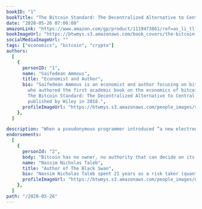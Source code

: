 ```yaml
---
bookID: "1"
bookTitle: "The Bitcoin Standard: The Decentralized Alternative to Central Banking"
date: "2020-05-26 07:00:00"
amazonLink: "https://www.amazon.com/gp/product/1119473861/ref=as_li_tl?ie=UTF8&camp=1789&creative=9325&creativeASIN=1119473861&linkCode=as2&tag=btmysmarter-20&linkId=ac7311c961773a49958df5073a63bc32"
bookImageUrl: "https://btwmys.s3.amazonaws.com/book_covers/the-bitcoin-standard.png"
socialMediaImageUrl: ""
tags: ["economics", "bitcoin", "crypto"]
authors:
  [
    {
      personID: "1",
      name: "Saifedean Ammous",
      title: "Economist and Author",
      bio: "Saifedean Ammous is an economist and author focusing on bitcoin,
        who authored the first academic book on the economics of bitcoin,
        The Bitcoin Standard: The Decentralized Alternative to Central Banking,
        published by Wiley in 2018.",
      profileImageUrl: "https://btwmys.s3.amazonaws.com/people_images/saifedean-ammous.png",
    },
  ]

description: "When a pseudonymous programmer introduced “a new electronic cash system that’s fully peer-to-peer, with no trusted third party” to a small online mailing list in 2008, very few paid attention. Ten years later, and against all odds, this upstart autonomous decentralized software offers an unstoppable and globally-accessible hard money alternative to modern central banks. The Bitcoin Standard analyzes the historical context to the rise of Bitcoin, the economic properties that have allowed it to grow quickly, and its likely economic, political, and social implications."
endorsements:
  [
    {
      personId: "2",
      body: "Bitcoin has no owner, no authority that can decide on its fate. It is owned by the crowd, its users. And it now has a track record of several years, enough for it to be an animal in its own right. Its mere existence is an insurance policy that will remind governments that the last object the establishment could control, namely, the currency, is no longer their monopoly. This gives us, the crowd, an insurance policy against an Orwellian future.",
      name: "Nassim Nicholas Taleb",
	  title: "Author of The Black Swan",
	  bio: "Nassim Nicholas Taleb spent 21 years as a risk taker (quantitative  trader) before becoming a researcher in philosophical, mathematical and (mostly) practical problems with probability. Taleb is the author of a multivolume essay, the Incerto (The Black Swan, Fooled by Randomness, Antifragile, and Skin in the Game) covering broad facets of uncertainty. It has been published  into 41 languages.In addition to his trader life, Taleb has also written, as a backup of the Incerto, more than 70 scholarly papers in mathematical statistics, quantitative finance, statistical physics, philosophy, ethics, economics, & international affairs, around the notion of risk and probability  (grouped in the Technical Incerto ).  Taleb is currently Distinguished Professor of Risk Engineering at NYU's Tandon School of Engineering (only a quarter time position). His current focus is on the properties of systems that can handle disorder (antifragile).Taleb refuses all honors and anything that 'turns knowledge into a spectator sport'",
      profileImageUrl: "https://btwmys.s3.amazonaws.com/people_images/nassim-nicholas-taleb.png",
    },
  ]
path: "/2020-05-26"
---
```

